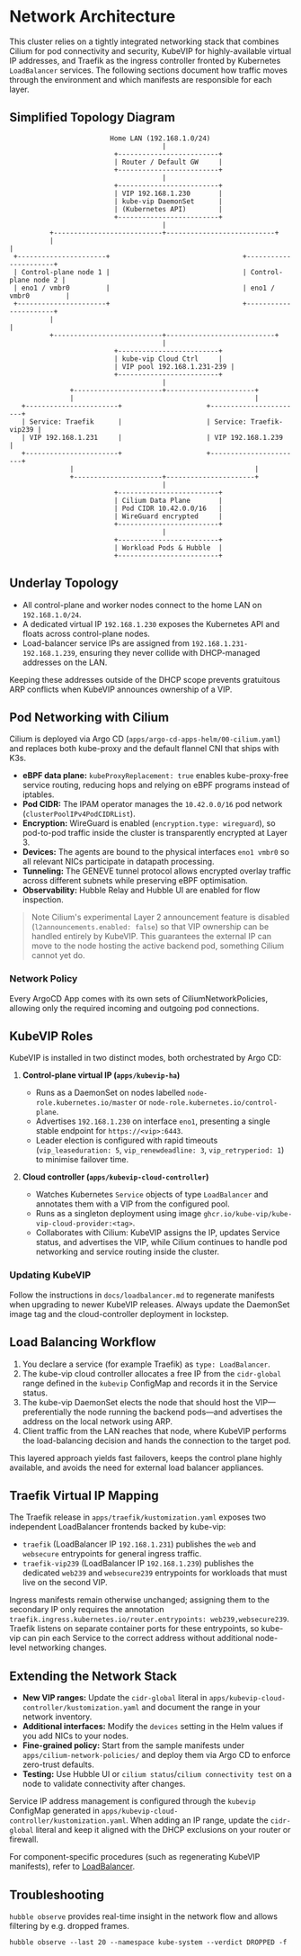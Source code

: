 # Network Architecture

This cluster relies on a tightly integrated networking stack that combines Cilium for pod connectivity and security, KubeVIP for highly-available virtual IP addresses, and Traefik as the ingress controller fronted by Kubernetes `LoadBalancer` services. The following sections document how traffic moves through the environment and which manifests are responsible for each layer.

## Simplified Topology Diagram

```
                         Home LAN (192.168.1.0/24)
                                      |
                          +-------------------------+
                          | Router / Default GW     |
                          +-------------------------+
                                      |
                          +-------------------------+
                          | VIP 192.168.1.230       |
                          | kube-vip DaemonSet      |
                          | (Kubernetes API)        |
                          +-------------------------+
                                      |
          +---------------------------+---------------------------+
          |                                                           |
 +----------------------+                                 +----------------------+
 | Control-plane node 1 |                                 | Control-plane node 2 |
 | eno1 / vmbr0         |                                 | eno1 / vmbr0         |
 +----------------------+                                 +----------------------+
          |                                                           |
          +---------------------------+---------------------------+
                                      |
                          +-------------------------+
                          | kube-vip Cloud Ctrl     |
                          | VIP pool 192.168.1.231-239 |
                          +-------------------------+
                                      |
               +----------------------+----------------------+
               |                                             |
   +-----------------------+                     +-----------------------+
   | Service: Traefik      |                     | Service: Traefik-vip239 |
   | VIP 192.168.1.231     |                     | VIP 192.168.1.239       |
   +-----------------------+                     +-----------------------+
               |                                             |
               +----------------------+----------------------+
                                      |
                          +-------------------------+
                          | Cilium Data Plane       |
                          | Pod CIDR 10.42.0.0/16   |
                          | WireGuard encrypted     |
                          +-------------------------+
                                      |
                          +-------------------------+
                          | Workload Pods & Hubble  |
                          +-------------------------+
```

## Underlay Topology

- All control-plane and worker nodes connect to the home LAN on `192.168.1.0/24`.
- A dedicated virtual IP `192.168.1.230` exposes the Kubernetes API and floats across control-plane nodes.
- Load-balancer service IPs are assigned from `192.168.1.231-192.168.1.239`, ensuring they never collide with DHCP-managed addresses on the LAN.

Keeping these addresses outside of the DHCP scope prevents gratuitous ARP conflicts when KubeVIP announces ownership of a VIP.

## Pod Networking with Cilium

Cilium is deployed via Argo CD (`apps/argo-cd-apps-helm/00-cilium.yaml`) and replaces both kube-proxy and the default flannel CNI that ships with K3s.

- **eBPF data plane:** `kubeProxyReplacement: true` enables kube-proxy-free service routing, reducing hops and relying on eBPF programs instead of iptables.
- **Pod CIDR:** The IPAM operator manages the `10.42.0.0/16` pod network (`clusterPoolIPv4PodCIDRList`).
- **Encryption:** WireGuard is enabled (`encryption.type: wireguard`), so pod-to-pod traffic inside the cluster is transparently encrypted at Layer 3.
- **Devices:** The agents are bound to the physical interfaces `eno1 vmbr0` so all relevant NICs participate in datapath processing.
- **Tunneling:** The GENEVE tunnel protocol allows encrypted overlay traffic across different subnets while preserving eBPF optimisation.
- **Observability:** Hubble Relay and Hubble UI are enabled for flow inspection.

> Note
> Cilium's experimental Layer 2 announcement feature is disabled (`l2announcements.enabled: false`) so that VIP ownership can be handled entirely by KubeVIP. This guarantees the external IP can move to the node hosting the active backend pod, something Cilium cannot yet do.

### Network Policy

Every ArgoCD App comes with its own sets of CiliumNetworkPolicies, allowing only the required incoming and outgoing pod connections.

## KubeVIP Roles

KubeVIP is installed in two distinct modes, both orchestrated by Argo CD:

1. **Control-plane virtual IP (`apps/kubevip-ha`)**
   - Runs as a DaemonSet on nodes labelled `node-role.kubernetes.io/master` or `node-role.kubernetes.io/control-plane`.
   - Advertises `192.168.1.230` on interface `eno1`, presenting a single stable endpoint for `https://<vip>:6443`.
   - Leader election is configured with rapid timeouts (`vip_leaseduration: 5`, `vip_renewdeadline: 3`, `vip_retryperiod: 1`) to minimise failover time.

2. **Cloud controller (`apps/kubevip-cloud-controller`)**
   - Watches Kubernetes `Service` objects of type `LoadBalancer` and annotates them with a VIP from the configured pool.
   - Runs as a singleton deployment using image `ghcr.io/kube-vip/kube-vip-cloud-provider:<tag>`.
   - Collaborates with Cilium: KubeVIP assigns the IP, updates Service status, and advertises the VIP, while Cilium continues to handle pod networking and service routing inside the cluster.

### Updating KubeVIP

Follow the instructions in `docs/loadbalancer.md` to regenerate manifests when upgrading to newer KubeVIP releases. Always update the DaemonSet image tag and the cloud-controller deployment in lockstep.

## Load Balancing Workflow

1. You declare a service (for example Traefik) as `type: LoadBalancer`.
2. The kube-vip cloud controller allocates a free IP from the `cidr-global` range defined in the `kubevip` ConfigMap and records it in the Service status.
3. The kube-vip DaemonSet elects the node that should host the VIP—preferentially the node running the backend pods—and advertises the address on the local network using ARP.
4. Client traffic from the LAN reaches that node, where KubeVIP performs the load-balancing decision and hands the connection to the target pod.

This layered approach yields fast failovers, keeps the control plane highly available, and avoids the need for external load balancer appliances.

## Traefik Virtual IP Mapping

The Traefik release in `apps/traefik/kustomization.yaml` exposes two independent LoadBalancer frontends backed by kube-vip:

- `traefik` (LoadBalancer IP `192.168.1.231`) publishes the `web` and `websecure` entrypoints for general ingress traffic.
- `traefik-vip239` (LoadBalancer IP `192.168.1.239`) publishes the dedicated `web239` and `websecure239` entrypoints for workloads that must live on the second VIP.

Ingress manifests remain otherwise unchanged; assigning them to the secondary IP only requires the annotation `traefik.ingress.kubernetes.io/router.entrypoints: web239,websecure239`. Traefik listens on separate container ports for these entrypoints, so kube-vip can pin each Service to the correct address without additional node-level networking changes.

## Extending the Network Stack

- **New VIP ranges:** Update the `cidr-global` literal in `apps/kubevip-cloud-controller/kustomization.yaml` and document the range in your network inventory.
- **Additional interfaces:** Modify the `devices` setting in the Helm values if you add NICs to your nodes.
- **Fine-grained policy:** Start from the sample manifests under `apps/cilium-network-policies/` and deploy them via Argo CD to enforce zero-trust defaults.
- **Testing:** Use Hubble UI or `cilium status`/`cilium connectivity test` on a node to validate connectivity after changes.

Service IP address management is configured through the `kubevip` ConfigMap generated in `apps/kubevip-cloud-controller/kustomization.yaml`. When adding an IP range, update the `cidr-global` literal and keep it aligned with the DHCP exclusions on your router or firewall.

For component-specific procedures (such as regenerating KubeVIP manifests), refer to [LoadBalancer](loadbalancer.md).

## Troubleshooting

`hubble observe` provides real-time insight in the network flow and allows filtering by e.g. dropped frames.

```shell
hubble observe --last 20 --namespace kube-system --verdict DROPPED -f
```
